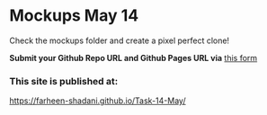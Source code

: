 # Mockups May 14

Check the mockups folder and create a pixel perfect clone! 

**Submit your Github Repo URL and Github Pages URL via**  [this form](https://forms.gle/bfZU2NkPr8H6vsy57)

### This site is published at:

https://farheen-shadani.github.io/Task-14-May/
